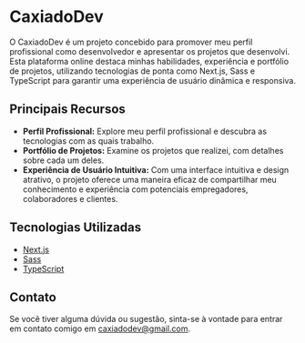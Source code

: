 # CaxiadoDev

O CaxiadoDev é um projeto concebido para promover meu perfil profissional como desenvolvedor e apresentar os projetos que desenvolvi. Esta plataforma online destaca minhas habilidades, experiência e portfólio de projetos, utilizando tecnologias de ponta como Next.js, Sass e TypeScript para garantir uma experiência de usuário dinâmica e responsiva.

## Principais Recursos

- **Perfil Profissional:** Explore meu perfil profissional e descubra as tecnologias com as quais trabalho.
- **Portfólio de Projetos:** Examine os projetos que realizei, com detalhes sobre cada um deles.
- **Experiência de Usuário Intuitiva:** Com uma interface intuitiva e design atrativo, o projeto oferece uma maneira eficaz de compartilhar meu conhecimento e experiência com potenciais empregadores, colaboradores e clientes.

## Tecnologias Utilizadas

- [Next.js](https://nextjs.org/)
- [Sass](https://sass-lang.com/)
- [TypeScript](https://www.typescriptlang.org/)

## Contato

Se você tiver alguma dúvida ou sugestão, sinta-se à vontade para entrar em contato comigo em [caxiadodev@gmail.com](mailto:caxiadodev@gmail.com).
